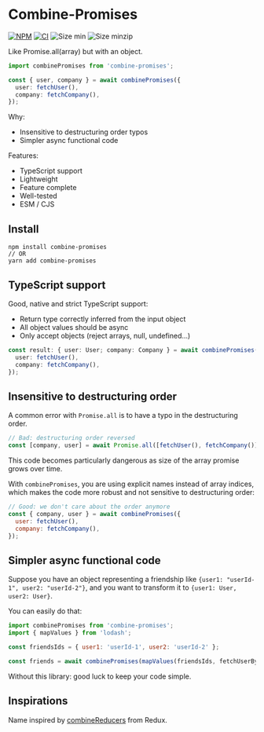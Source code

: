 # Combine-Promises

[![NPM](https://img.shields.io/npm/dm/combine-promises.svg)](https://www.npmjs.com/package/combine-promises)
[![CI](https://github.com/slorber/combine-promises/actions/workflows/main.yml/badge.svg)](https://github.com/slorber/combine-promises/actions/workflows/main.yml)
![Size min](https://img.shields.io/bundlephobia/min/combine-promises.svg)
![Size minzip](https://img.shields.io/bundlephobia/minzip/combine-promises.svg)

Like Promise.all(array) but with an object.

```ts
import combinePromises from 'combine-promises';

const { user, company } = await combinePromises({
  user: fetchUser(),
  company: fetchCompany(),
});
```

Why:

- Insensitive to destructuring order typos
- Simpler async functional code

Features:

- TypeScript support
- Lightweight
- Feature complete
- Well-tested
- ESM / CJS

## Install

```
npm install combine-promises
// OR
yarn add combine-promises
```

## TypeScript support

Good, native and strict TypeScript support:

- Return type correctly inferred from the input object
- All object values should be async
- Only accept objects (reject arrays, null, undefined...)

```ts
const result: { user: User; company: Company } = await combinePromises({
  user: fetchUser(),
  company: fetchCompany(),
});
```

## Insensitive to destructuring order

A common error with `Promise.all` is to have a typo in the destructuring order.

```js
// Bad: destructuring order reversed
const [company, user] = await Promise.all([fetchUser(), fetchCompany()]);
```

This code becomes particularly dangerous as size of the array promise grows over time.

With `combinePromises`, you are using explicit names instead of array indices, which makes the code more robust and not sensitive to destructuring order:

```js
// Good: we don't care about the order anymore
const { company, user } = await combinePromises({
  user: fetchUser(),
  company: fetchCompany(),
});
```

## Simpler async functional code

Suppose you have an object representing a friendship like `{user1: "userId-1", user2: "userId-2"}`, and you want to transform it to `{user1: User, user2: User}`.

You can easily do that:

```js
import combinePromises from 'combine-promises';
import { mapValues } from 'lodash';

const friendsIds = { user1: 'userId-1', user2: 'userId-2' };

const friends = await combinePromises(mapValues(friendsIds, fetchUserById));
```

Without this library: good luck to keep your code simple.

## Inspirations

Name inspired by [combineReducers](https://redux.js.org/api/combinereducers) from Redux.
